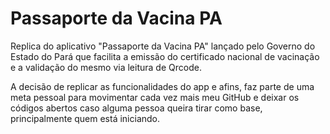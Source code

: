 # Passaporte da Vacina PA

Replica do aplicativo "Passaporte da Vacina PA" lançado pelo Governo do Estado do Pará que facilita a emissão do certificado nacional de vacinação e a validação do mesmo via leitura de Qrcode.

A decisão de replicar as funcionalidades do app e afins, faz parte de uma meta pessoal para movimentar cada vez mais meu GitHub e deixar os códigos abertos caso alguma pessoa queira tirar como base, principalmente quem está iniciando.

